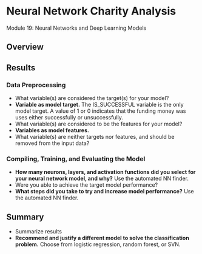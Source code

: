 # Neural Network Charity Analysis
Module 19: Neural Networks and Deep Learning Models

## Overview

## Results

### Data Preprocessing

- What variable(s) are considered the target(s) for your model?
- **Variable as model target.** The IS_SUCCESSFUL variable is the only model target. A value of 1 or 0 indicates that the funding money was uses either successfully or unsuccessfully. 
- What variable(s) are considered to be the features for your model?
- **Variables as model features.**
- What variable(s) are neither targets nor features, and should be removed from the input data?

### Compiling, Training, and Evaluating the Model

- **How many neurons, layers, and activation functions did you select for your neural network model, and why?** Use the automated NN finder.
- Were you able to achieve the target model performance?
- **What steps did you take to try and increase model performance?** Use the automated NN finder.

## Summary

- Summarize results
- **Recommend and justify a different model to solve the classification problem.** Choose from logistic regression, random forest, or SVN.

